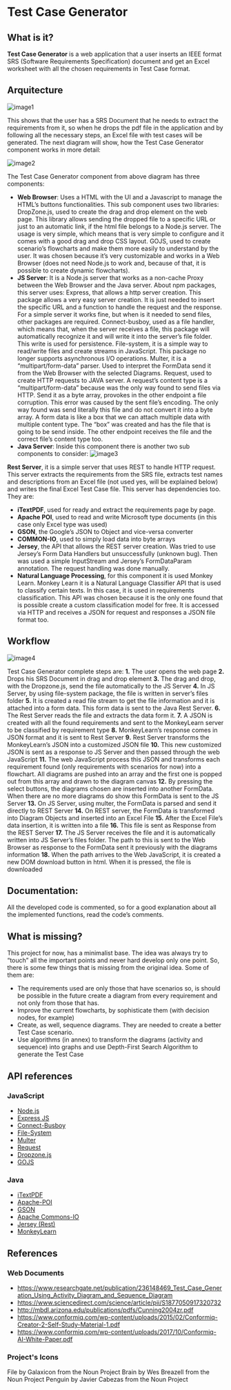 # Test Case Generator
## What is it?
**Test Case Generator** is a web application that a user inserts an IEEE format SRS (Software Requirements Specification) document and get an Excel worksheet with all the chosen requirements in Test Case format.

## Arquitecture
![image1](https://github.com/pmdfCelfocus/TestCaseGen/blob/master/documentation/images/1.jpg?raw=true)

This shows that the user has a SRS Document that he needs to extract the requirements from it, so when he drops the pdf file in the application and by following all the necessary steps, an Excel file with test cases will be generated. The next diagram will show, how the Test Case Generator component works in more detail:

![image2](https://github.com/pmdfCelfocus/TestCaseGen/blob/master/documentation/images/2.jpg?raw=true)

The Test Case Generator component from above diagram has three components:
-	**Web Browser**: Uses a HTML with the UI and a Javascript to manage the HTML’s buttons functionalities. This sub component uses two libraries: DropZone.js, used to create the drag and drop element on the web page. This library allows sending the dropped file to a specific URL or just to an automatic link, if the html file belongs to a Node.js server. The usage is very simple, which means that is very simple to configure and it comes with a good drag and drop CSS layout.
GOJS, used to create scenario’s flowcharts and make them more easily to understand by the user. It was chosen because it’s very customizable and works in a Web Browser (does not need Node.js to work and, because of that, it is possible to create dynamic flowcharts).
-	**JS Server**: It is a Node.js server that works as a non-cache Proxy between the Web Browser and the Java server. About npm packages, this server uses: Express, that allows a http server creation. This package allows a very easy server creation. It is just needed to insert the specific URL and a function to handle the request and the response.
For a simple server it works fine, but when is it needed to send files, other packages are required. 
Connect-busboy, used as a file handler, which means that, when the server receives a file, this package will automatically recognize it and will write it into the server’s file folder. This write is used for persistence.
File-system, it is a simple way to read/write files and create streams in JavaScript. This package no longer supports asynchronous I/O operations.
Multer, it is a “multipart/form-data” parser. Used to interpret the FormData send it from the Web Browser with the selected Diagrams.
Request, used to create HTTP requests to JAVA server. A request’s content type is a “multipart/form-data” because was the only way found to send files via HTTP. Send it as a byte array, provokes in the other endpoint a file corruption. This error was caused by the sent file’s encoding. The only way found was send literally this file and do not convert it into a byte array. A form data is like a box that we can attach multiple data with multiple content type. The “box” was created and has the file that is going to be send inside. The other endpoint receives the file and the correct file’s content type too.
-	**Java Server**: Inside this component there is another two sub components to consider:
![image3](https://github.com/pmdfCelfocus/TestCaseGen/blob/master/documentation/images/3.jpg?raw=true)

**Rest Server**, it is a simple server that uses REST to handle HTTP request. This server extracts the requirements from the SRS file, extracts test names and descriptions from an Excel file (not used yes, will be explained below) and writes the final Excel Test Case file. 
This server has dependencies too. They are:
-	**iTextPDF**, used for ready and extract the requirements page by page.
-	**Apache POI**, used to read and write Microsoft type documents (in this case only Excel type was used)
-	**GSON**, the Google’s JSON to Object and vice-versa converter
-	**COMMON-IO**, used to simply load data into byte arrays
-	**Jersey**, the API that allows the REST server creation. Was tried to use Jersey’s Form Data Handlers but unsuccessfully (unknown bug). Then was used a simple InputStream and Jersey’s FormDataParam annotation. The request handling was done manually.
- **Natural Language Processing**, for this component it is used Monkey Learn. Monkey Learn it is a Natural Language Classifier API that is used to classify certain texts. In this case, it is used in requirements classification. This API was chosen because it is the only one found that is possible create a custom classification model for free. It is accessed via HTTP and receives a JSON for request and responses a JSON file format too.
## Workflow
![image4](https://github.com/pmdfCelfocus/TestCaseGen/blob/master/documentation/images/4.jpg?raw=true)

Test Case Generator complete steps are:
**1.**	The user opens the web page
**2.**	Drops his SRS Document in drag and drop element
**3.**	The drag and drop, with the Dropzone.js, send the file automatically to the JS Server
**4.**	In JS Server, by using file-system package, the file is written in server’s files folder
**5.**	It is created a read file stream to get the file information and it is attached into a form data. This form data is sent to the Java Rest Server.
**6.**	The Rest Server reads the file and extracts the data form it.
**7.**	A JSON is created with all the found requirements and sent to the MonkeyLearn server to be classified by requirement type
**8.**	MonkeyLearn’s response comes in JSON format and it is sent to Rest Server
**9.**	Rest Server transforms the MonkeyLearn’s JSON into a customized JSON file
**10.**	This new customized JSON is sent as a response to JS Server and then passed through the web JavaScript
**11.**	The web JavaScript process this JSON and transforms each requirement found (only requirements with scenarios for now) into a flowchart. All diagrams are pushed into an array and the first one is popped out from this array and drawn to the diagram canvas
**12.**	By pressing the select buttons, the diagrams chosen are inserted into another FormData. When there are no more diagrams do show this FormData is sent to the JS Server
**13.**	On JS Server, using multer, the FormData is parsed and send it directly to REST Server
**14.**	On REST server, the FormData is transformed into Diagram Objects and inserted into an Excel File
**15.**	After the Excel File’s data insertion, it is written into a file
**16.**	This file is sent as Response from the REST Server
**17.**	The JS Server receives the file and it is automatically written into JS Server’s files folder. The path to this is sent to the Web Browser as response to the FormData sent it previously with the diagrams information
**18.**	When the path arrives to the Web JavaScript, it is created a new DOM download button in html. When it is pressed, the file is downloaded
## Documentation:
All the developed code is commented, so for a good explanation about all the implemented functions, read the code’s comments.
## What is missing?
This project for now, has a minimalist base. The idea was always try to “touch” all the important points and never hard develop only one point. So, there is some few things that is missing from the original idea. Some of them are:  
- The requirements used are only those that have scenarios so, is should be possible in the future create a diagram from every requirement and not only from those that has.
-	Improve the current flowcharts, by sophisticate them (with decision nodes, for example)
-	Create, as well, sequence diagrams. They are needed to create a better Test Case scenario. 
-	Use algorithms (in annex) to transform the diagrams (activity and sequence) into graphs and use Depth-First Search Algorithm to generate the Test Case
## API references
### JavaScript
* [Node.js](https://nodejs.org/docs/latest-v9.x/api/)
* [Express JS](https://expressjs.com)
* [Connect-Busboy](https://www.npmjs.com/package/connect-busboy)
* [File-System](https://www.npmjs.com/package/file-system)
* [Multer](https://www.npmjs.com/package/multer)
* [Request](https://www.npmjs.com/package/request)
* [Dropzone.js](http://www.dropzonejs.com/#usage)
* [GOJS](https://gojs.net/latest/learn/index.html)

### Java
*	[iTextPDF](https://itextsupport.com/apidocs/itext7/latest/)
*	[Apache-POI](https://poi.apache.org/apidocs/index.html)
*	[GSON](https://github.com/google/gson/blob/master/UserGuide.md)
*	[Apache Commons-IO](https://commons.apache.org/proper/commons-io/javadocs/api-2.5/index.html)
*	[Jersey (Rest)](https://jersey.github.io/documentation/latest/index.html)
*	[MonkeyLearn](https://monkeylearn.com/api/v3/#java)

## References
### Web Documents
*	https://www.researchgate.net/publication/236148469_Test_Case_Generation_Using_Activity_Diagram_and_Sequence_Diagram
*	https://www.sciencedirect.com/science/article/pii/S1877050917320732
*	http://mbdl.arizona.edu/publications/pdfs/Cunning2004zr.pdf
*	https://www.conformiq.com/wp-content/uploads/2015/02/Conformiq-Creator-2-Self-Study-Material-1.pdf
*	https://www.conformiq.com/wp-content/uploads/2017/10/Conformiq-AI-White-Paper.pdf

### Project's Icons
   File by Galaxicon from the Noun Project
   Brain by Wes Breazell from the Noun Project
   Penguin by Javier Cabezas from the Noun Project
